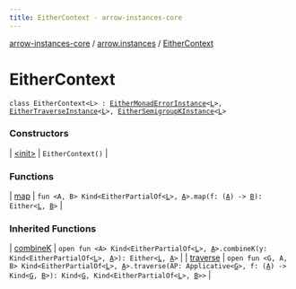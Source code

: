 ```yaml
---
title: EitherContext - arrow-instances-core
---
```


[arrow-instances-core](../../index.html) / [arrow.instances](../index.html) / [EitherContext](./index.html)

# EitherContext

`class EitherContext<L> : `[`EitherMonadErrorInstance`](../-either-monad-error-instance.html)`<`[`L`](index.html#L)`>, `[`EitherTraverseInstance`](../-either-traverse-instance/index.html)`<`[`L`](index.html#L)`>, `[`EitherSemigroupKInstance`](../-either-semigroup-k-instance/index.html)`<`[`L`](index.html#L)`>`

### Constructors

| [&lt;init&gt;](-init-.html) | `EitherContext()` |

### Functions

| [map](map.html) | `fun <A, B> Kind<EitherPartialOf<`[`L`](index.html#L)`>, `[`A`](map.html#A)`>.map(f: (`[`A`](map.html#A)`) -> `[`B`](map.html#B)`): Either<`[`L`](index.html#L)`, `[`B`](map.html#B)`>` |

### Inherited Functions

| [combineK](../-either-semigroup-k-instance/combine-k.html) | `open fun <A> Kind<EitherPartialOf<`[`L`](../-either-semigroup-k-instance/index.html#L)`>, `[`A`](../-either-semigroup-k-instance/combine-k.html#A)`>.combineK(y: Kind<EitherPartialOf<`[`L`](../-either-semigroup-k-instance/index.html#L)`>, `[`A`](../-either-semigroup-k-instance/combine-k.html#A)`>): Either<`[`L`](../-either-semigroup-k-instance/index.html#L)`, `[`A`](../-either-semigroup-k-instance/combine-k.html#A)`>` |
| [traverse](../-either-traverse-instance/traverse.html) | `open fun <G, A, B> Kind<EitherPartialOf<`[`L`](../-either-traverse-instance/index.html#L)`>, `[`A`](../-either-traverse-instance/traverse.html#A)`>.traverse(AP: Applicative<`[`G`](../-either-traverse-instance/traverse.html#G)`>, f: (`[`A`](../-either-traverse-instance/traverse.html#A)`) -> Kind<`[`G`](../-either-traverse-instance/traverse.html#G)`, `[`B`](../-either-traverse-instance/traverse.html#B)`>): Kind<`[`G`](../-either-traverse-instance/traverse.html#G)`, Kind<EitherPartialOf<`[`L`](../-either-traverse-instance/index.html#L)`>, `[`B`](../-either-traverse-instance/traverse.html#B)`>>` |

